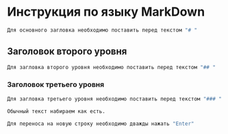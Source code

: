 # Инструкция по языку MarkDown

``````sh
Для основного загловка необходимо поставить перед текстом "# "
``````

## Заголовок второго уровня

``````sh
Для загловка второго уровня необходимо поставить перед текстом "## "
``````
### Заголовок третьего уровня

``````sh
Для загловка третьего уровня необходимо поставить перед текстом "### "
``````

``````sh
Обычный текст набираем как есть.
``````
``````sh
Для переноса на новую строку необходимо дважды нажать "Enter"
``````